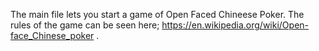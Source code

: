The main file lets you start a game of Open Faced Chineese Poker. The rules of the game can be seen here; https://en.wikipedia.org/wiki/Open-face_Chinese_poker .
